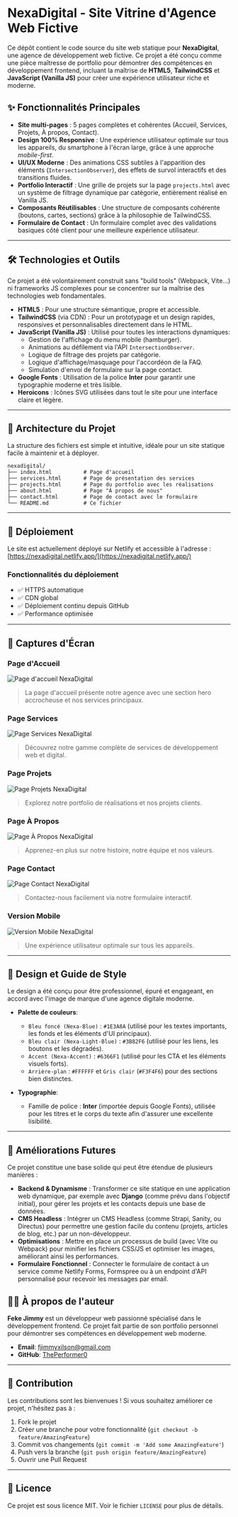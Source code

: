 # NexaDigital - Site Vitrine d'Agence Web Fictive

Ce dépôt contient le code source du site web statique pour **NexaDigital**, une agence de développement web fictive. Ce projet a été conçu comme une pièce maîtresse de portfolio pour démontrer des compétences en développement frontend, incluant la maîtrise de **HTML5**, **TailwindCSS** et **JavaScript (Vanilla JS)** pour créer une expérience utilisateur riche et moderne.


## ✨ Fonctionnalités Principales

* **Site multi-pages** : 5 pages complètes et cohérentes (Accueil, Services, Projets, À propos, Contact).
* **Design 100% Responsive** : Une expérience utilisateur optimale sur tous les appareils, du smartphone à l'écran large, grâce à une approche *mobile-first*.
* **UI/UX Moderne** : Des animations CSS subtiles à l'apparition des éléments (`IntersectionObserver`), des effets de survol interactifs et des transitions fluides.
* **Portfolio Interactif** : Une grille de projets sur la page `projects.html` avec un système de filtrage dynamique par catégorie, entièrement réalisé en Vanilla JS.
* **Composants Réutilisables** : Une structure de composants cohérente (boutons, cartes, sections) grâce à la philosophie de TailwindCSS.
* **Formulaire de Contact** : Un formulaire complet avec des validations basiques côté client pour une meilleure expérience utilisateur.

---

## 🛠️ Technologies et Outils

Ce projet a été volontairement construit sans "build tools" (Webpack, Vite...) ni frameworks JS complexes pour se concentrer sur la maîtrise des technologies web fondamentales.

* **HTML5** : Pour une structure sémantique, propre et accessible.
* **TailwindCSS** (via CDN) : Pour un prototypage et un design rapides, responsives et personnalisables directement dans le HTML.
* **JavaScript (Vanilla JS)** : Utilisé pour toutes les interactions dynamiques:
    * Gestion de l'affichage du menu mobile (hamburger).
    * Animations au défilement via l'API `IntersectionObserver`.
    * Logique de filtrage des projets par catégorie.
    * Logique d'affichage/masquage pour l'accordéon de la FAQ.
    * Simulation d'envoi de formulaire sur la page contact.
* **Google Fonts** : Utilisation de la police **Inter** pour garantir une typographie moderne et très lisible.
* **Heroicons** : Icônes SVG utilisées dans tout le site pour une interface claire et légère.

---

## 📂 Architecture du Projet

La structure des fichiers est simple et intuitive, idéale pour un site statique facile à maintenir et à déployer.

```
nexadigital/
├── index.html          # Page d'accueil
├── services.html       # Page de présentation des services
├── projects.html       # Page du portfolio avec les réalisations
├── about.html          # Page "À propos de nous"
├── contact.html        # Page de contact avec le formulaire
└── README.md           # Ce fichier
```

---

## 🚀 Déploiement

Le site est actuellement déployé sur Netlify et accessible à l'adresse : [https://nexadigital.netlify.app/](https://nexadigital.netlify.app/)

### Fonctionnalités du déploiement
- ✅ HTTPS automatique
- ✅ CDN global
- ✅ Déploiement continu depuis GitHub
- ✅ Performance optimisée

---

## 📸 Captures d'Écran

### Page d'Accueil
![Page d'accueil NexaDigital](images/homepage.png)
> La page d'accueil présente notre agence avec une section hero accrocheuse et nos services principaux.

### Page Services
![Page Services NexaDigital](images/services.png)
> Découvrez notre gamme complète de services de développement web et digital.

### Page Projets
![Page Projets NexaDigital](images/projects.png)
> Explorez notre portfolio de réalisations et nos projets clients.

### Page À Propos
![Page À Propos NexaDigital](images/about.png)
> Apprenez-en plus sur notre histoire, notre équipe et nos valeurs.

### Page Contact
![Page Contact NexaDigital](images/contact.png)
> Contactez-nous facilement via notre formulaire interactif.

### Version Mobile
![Version Mobile NexaDigital](images/mobile.png)
> Une expérience utilisateur optimale sur tous les appareils.

---

## 🎨 Design et Guide de Style

Le design a été conçu pour être professionnel, épuré et engageant, en accord avec l'image de marque d'une agence digitale moderne.

* **Palette de couleurs**:
    * `Bleu foncé (Nexa-Blue)` : `#1E3A8A` (utilisé pour les textes importants, les fonds et les éléments d'UI principaux).
    * `Bleu clair (Nexa-Light-Blue)` : `#3B82F6` (utilisé pour les liens, les boutons et les dégradés).
    * `Accent (Nexa-Accent)` : `#6366F1` (utilisé pour les CTA et les éléments visuels forts).
    * `Arrière-plan` : `#FFFFFF` et `Gris clair` (`#F3F4F6`) pour des sections bien distinctes.

* **Typographie**:
    * Famille de police : **Inter** (importée depuis Google Fonts), utilisée pour les titres et le corps du texte afin d'assurer une excellente lisibilité.

---

## 🔮 Améliorations Futures

Ce projet constitue une base solide qui peut être étendue de plusieurs manières :

* **Backend & Dynamisme** : Transformer ce site statique en une application web dynamique, par exemple avec **Django** (comme prévu dans l'objectif initial), pour gérer les projets et les contacts depuis une base de données.
* **CMS Headless** : Intégrer un CMS Headless (comme Strapi, Sanity, ou Directus) pour permettre une gestion facile du contenu (projets, articles de blog, etc.) par un non-développeur.
* **Optimisations** : Mettre en place un processus de build (avec Vite ou Webpack) pour minifier les fichiers CSS/JS et optimiser les images, améliorant ainsi les performances.
* **Formulaire Fonctionnel** : Connecter le formulaire de contact à un service comme Netlify Forms, Formspree ou à un endpoint d'API personnalisé pour recevoir les messages par email.

## 👨‍💻 À propos de l'auteur

**Feke Jimmy** est un développeur web passionné spécialisé dans le développement frontend. Ce projet fait partie de son portfolio personnel pour démontrer ses compétences en développement web moderne.

* **Email**: fjimmyxilson@gmail.com
* **GitHub**: [ThePerformer0](https://github.com/ThePerformer0)

---

## 🤝 Contribution

Les contributions sont les bienvenues ! Si vous souhaitez améliorer ce projet, n'hésitez pas à :

1. Fork le projet
2. Créer une branche pour votre fonctionnalité (`git checkout -b feature/AmazingFeature`)
3. Commit vos changements (`git commit -m 'Add some AmazingFeature'`)
4. Push vers la branche (`git push origin feature/AmazingFeature`)
5. Ouvrir une Pull Request

---

## 📝 Licence

Ce projet est sous licence MIT. Voir le fichier `LICENSE` pour plus de détails.
